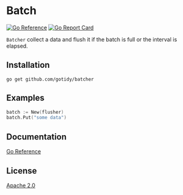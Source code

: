 # Batch

[![Go Reference](https://pkg.go.dev/badge/github.com/gotidy/batcher.svg)](https://pkg.go.dev/github.com/gotidy/batcher) 
[![Go Report Card](https://goreportcard.com/badge/github.com/gotidy/batcher)](https://goreportcard.com/report/github.com/gotidy/batcher)

`Batcher` collect a data and flush it if the batch is full or the interval is elapsed.

## Installation

`go get github.com/gotidy/batcher`

## Examples

```go
batch := New(flusher)
batch.Put("some data")
```

## Documentation

[Go Reference](https://pkg.go.dev/github.com/gotidy/batcher)

## License

[Apache 2.0](https://github.com/gotidy/batcher/blob/master/LICENSE)
